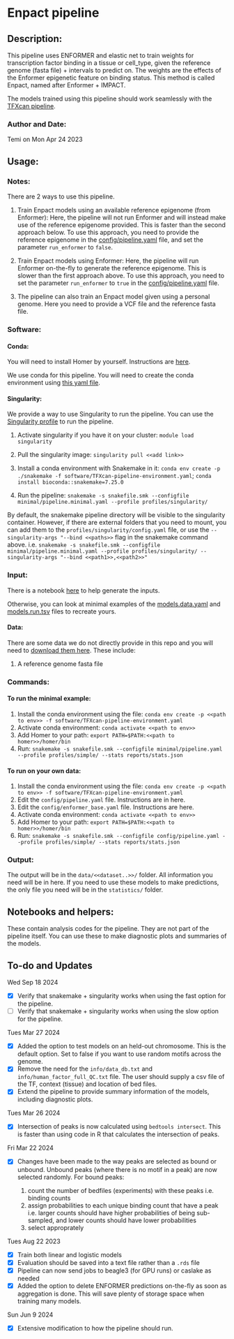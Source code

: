 # Enpact pipeline

## Description: 
This pipeline uses ENFORMER and elastic net to train weights for transcription factor binding in a tissue or cell_type, given the reference genome (fasta file) + intervals to predict on. The weights are the effects of the Enformer epigenetic feature on binding status. This method is called Enpact, named after Enformer + IMPACT.

The models trained using this pipeline should work seamlessly with the [TFXcan pipeline](https://github.com/hakyimlab/TFXcan-snakemake).

### Author and Date: 
Temi on Mon Apr 24 2023

## Usage: 

### Notes:

There are 2 ways to use this pipeline. 

1. Train Enpact models using an available reference epigenome (from Enformer): Here, the pipeline will not run Enformer and will instead make use of the reference epigenome provided. This is faster than the second approach below. To use this approach, you need to provide the reference epigenome in the [config/pipeline.yaml](./minimal/pipeline.minimal.yaml) file, and set the parameter `run_enformer` to `false`.

2. Train Enpact models using Enformer: Here, the pipeline will run Enformer on-the-fly to generate the reference epigenome. This is slower than the first approach above. To use this approach, you need to set the parameter `run_enformer` to `true` in the [config/pipeline.yaml](./minimal/pipeline.minimal.yaml) file.

3. The pipeline can also train an Enpact model given using a personal genome. Here you need to provide a VCF file and the reference fasta file. 

### Software:

#### Conda:
You will need to install Homer by yourself. Instructions are [here](http://homer.ucsd.edu/homer/download.html).

We use conda for this pipeline. You will need to create the conda environment using [this yaml file](./software/TFXcan-pipeline-environment.yaml).

#### Singularity:
We provide a way to use Singularity to run the pipeline. You can use the [Singularity profile](./profiles/singularity/) to run the pipeline.

1. Activate singularity if you have it on your cluster:
    `module load singularity`

2. Pull the singularity image:
    `singularity pull <<add link>>`

3. Install a conda environment with Snakemake in it:
    `conda env create -p ./snakemake -f software/TFXcan-pipeline-environment.yaml`;
    `conda install bioconda::snakemake=7.25.0`

4. Run the pipeline:
    `snakemake -s snakefile.smk --configfile minimal/pipeline.minimal.yaml --profile profiles/singularity/`

By default, the snakemake pipeline directory will be visible to the singularity container. However, if there are external folders that you need to mount, you can add them to the `profiles/singularity/config.yaml` file, or use the `--singularity-args "--bind <<paths>>` flag in the snakemake command above. i.e.
    `snakemake -s snakefile.smk --configfile minimal/pipeline.minimal.yaml --profile profiles/singularity/ --singularity-args "--bind <<path1>>,<<path2>>"`

### Input:
There is a notebook [here](./notebooks/prepare_samples.qmd) to help generate the inputs. 

Otherwise, you can look at minimal examples of the [models.data.yaml](./minimal/models.data.yaml) and [models.run.tsv](./minimal/models.run.tsv) files to recreate yours.

#### Data:
There are some data we do not directly provide in this repo and you will need to [download them here](...). These include:
1. A reference genome fasta file

### Commands: 

#### To run the minimal example:

1. Install the conda environment using the file:
    `conda env create -p <<path to env>> -f software/TFXcan-pipeline-environment.yaml`
2. Activate conda environment:
    `conda activate <<path to env>>`
3. Add Homer to your path: 
    `export PATH=$PATH:<<path to homer>>/homer/bin`
3. Run:
    `snakemake -s snakefile.smk --configfile minimal/pipeline.yaml --profile profiles/simple/ --stats reports/stats.json`

#### To run on your own data:
1. Install the conda environment using the file:
    `conda env create -p <<path to env>> -f software/TFXcan-pipeline-environment.yaml`
2. Edit the `config/pipeline.yaml` file. Instructions are in here.
3. Edit the `config/enformer_base.yaml` file. Instructions are here.
4. Activate conda environment:
    `conda activate <<path to env>>`
5. Add Homer to your path: 
    `export PATH=$PATH:<<path to homer>>/homer/bin`
6. Run:
    `snakemake -s snakefile.smk --configfile config/pipeline.yaml --profile profiles/simple/ --stats reports/stats.json`

### Output:
The output will be in the `data/<<dataset..>>/` folder. All information you need will be in here. If you need to use these models to make predictions, the only file you need will be in the `statistics/` folder.

## Notebooks and helpers:
These contain analysis codes for the pipeline. They are not part of the pipeline itself. You can use these to make diagnostic plots and summaries of the models.





## To-do and Updates

Wed Sep 18 2024
- [X] Verify that snakemake + singularity works when using the fast option for the pipeline.
- [ ] Verify that snakemake + singularity works when using the slow option for the pipeline.

Tues Mar 27 2024

- [X] Added the option to test models on an held-out chromosome. This is the default option. Set to false if you want to use random motifs across the genome.
- [X] Remove the need for the  `info/data_db.txt` and `info/human_factor_full_QC.txt` file. The user should supply a csv file of the TF, context (tissue) and location of bed files. 
- [X] Extend the pipeline to provide summary information of the models, including diagnostic plots.

Tues Mar 26 2024

- [X] Intersection of peaks is now calculated using `bedtools intersect`. This is faster than using code in R that calculates the intersection of peaks.

Fri Mar 22 2024

- [X] Changes have been made to the way peaks are selected as bound or unbound. Unbound peaks (where there is no motif in a peak) are now selected randomly. For bound peaks:

    1. count the number of bedfiles (experiments) with these peaks i.e. binding counts
    2. assign probabilities to each unique binding count that have a peak i.e. larger counts should have higher probabilities of being sub-sampled, and lower counts should have lower probabilities
    3. select approprately

Tues Aug 22 2023

- [X] Train both linear and logistic models
- [X] Evaluation should be saved into a text file rather than a `.rds` file
- [X] Pipeline can now send jobs to beagle3 (for GPU runs) or caslake as needed
- [X] Added the option to delete ENFORMER predictions on-the-fly as soon as aggregation is done. This will save plenty of storage space when training many models.

Sun Jun 9 2024

- [X] Extensive modification to how the pipeline should run.
